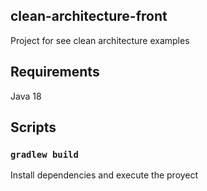 ## clean-architecture-front

Project for see clean architecture examples

## Requirements

Java 18

## Scripts

### `gradlew build`

Install dependencies and execute the proyect
